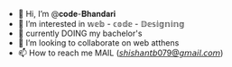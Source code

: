 - 👋 Hi, I’m @𝐜𝐨𝐝𝐞-𝐁𝐡𝐚𝐧𝐝𝐚𝐫𝐢
- 👀 I’m interested in 𝕨𝕖𝕓 - 𝕔𝕠𝕕𝕖 - 𝔻𝕖𝕤𝕚𝕘𝕟𝕚𝕟𝕘
- 🌱 currently DOING my bachelor's
- 💞️ I’m looking to collaborate on web atthens
- 📫 How to reach me  MAIL (𝘴𝘩𝘪𝘴𝘩𝘢𝘯𝘵𝘣079@𝘨𝘮𝘢𝘪𝘭.𝘤𝘰𝘮)

<!---
code-Bhandari/code-Bhandari is a ✨ special ✨ repository because its `README.md` (this file) appears on your GitHub profile.
You can click the Preview link to take a look at your changes.
--->
